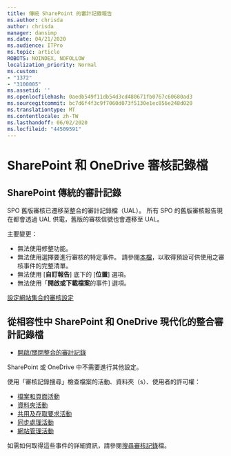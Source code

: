 ```yaml
---
title: 傳統 SharePoint 的審計記錄報告
ms.author: chrisda
author: chrisda
manager: dansimp
ms.date: 04/21/2020
ms.audience: ITPro
ms.topic: article
ROBOTS: NOINDEX, NOFOLLOW
localization_priority: Normal
ms.custom:
- "1372"
- "3100005"
ms.assetid: ''
ms.openlocfilehash: 0aedb549f11db54d3cd480671fb0767c60680ad3
ms.sourcegitcommit: bc7d6f4f3c9f7060d073f5130e1ec856e248d020
ms.translationtype: MT
ms.contentlocale: zh-TW
ms.lasthandoff: 06/02/2020
ms.locfileid: "44509591"
---
```

# <a name="sharepoint-and-onedrive-audit-logs"></a>SharePoint 和 OneDrive 審核記錄檔

## <a name="sharepoint-classic-audit-logs"></a>SharePoint 傳統的審計記錄

SPO 舊版審核已遷移至整合的審計記錄檔（UAL）。 所有 SPO 的舊版審核報告現在都會透過 UAL 供電，舊版的審核信號也會遷移至 UAL。

主要變更：

* 無法使用修整功能。
* 無法使用選擇要進行審核的特定事件。 請參閱[本檔](https://docs.microsoft.com/microsoft-365/compliance/search-the-audit-log-in-security-and-compliance)，以取得預設可供使用之審核事件的完整清單。
* 無法使用 [**自訂報告**] 底下的 [**位置**] 選項。
* 無法使用「**開啟或下載檔案**的事件] 選項。

[設定網站集合的審核設定](https://support.office.com/article/Configure-audit-settings-for-a-site-collection-A9920C97-38C0-44F2-8BCB-4CF1E2AE22D2)

## <a name="sharepoint-and-onedrive-modern-unified-audit-logs-from-compliance"></a>從相容性中 SharePoint 和 OneDrive 現代化的整合審計記錄檔

* [開啟/關閉整合的審計記錄](https://docs.microsoft.com/microsoft-365/compliance/turn-audit-log-search-on-or-off) 

SharePoint 或 OneDrive 中不需要進行其他設定。

使用「審核記錄搜尋」檢查檔案的活動、資料夾（s）、使用者的許可權：

* [檔案和頁面活動](https://docs.microsoft.com/microsoft-365/compliance/search-the-audit-log-in-security-and-compliance)
* [資料夾活動](https://docs.microsoft.com/microsoft-365/compliance/search-the-audit-log-in-security-and-compliance#folder-activities)
* [共用及存取要求活動](https://docs.microsoft.com/microsoft-365/compliance/search-the-audit-log-in-security-and-compliance#sharing-and-access-request-activities)
* [同步處理活動](https://docs.microsoft.com/microsoft-365/compliance/search-the-audit-log-in-security-and-compliance#synchronization-activities)
* [網站管理活動](https://docs.microsoft.com/microsoft-365/compliance/search-the-audit-log-in-security-and-compliance#site-administration-activities)

如需如何取得這些事件的詳細資訊，請參閱[搜尋審核記錄](https://docs.microsoft.com/microsoft-365/compliance/search-the-audit-log-in-security-and-compliance#search-the-audit-log)檔。

